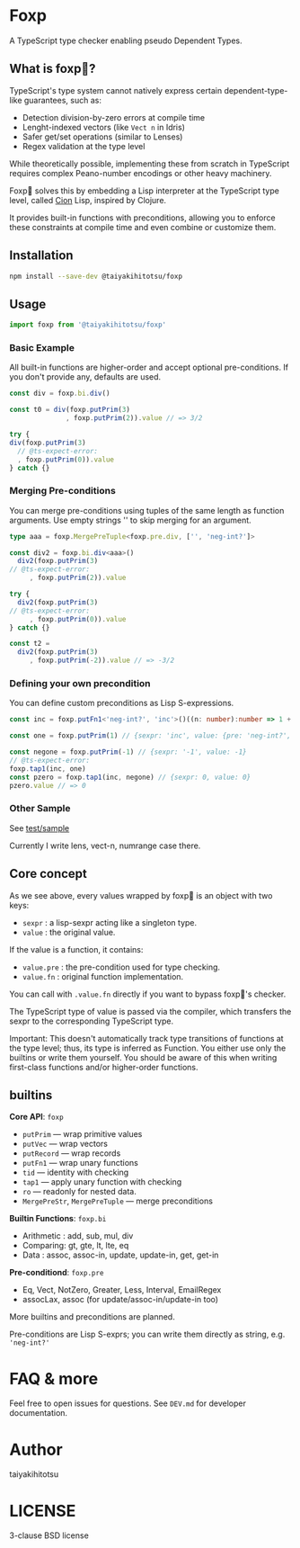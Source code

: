 # Foxp
A TypeScript type checker enabling pseudo Dependent Types.

## What is foxp🦊?
TypeScript's type system cannot natively express certain dependent-type-like guarantees, such as:

- Detection division-by-zero errors at compile time
- Lenght-indexed vectors (like `Vect n` in Idris)
- Safer get/set operations (similar to Lenses)
- Regex validation at the type level

While theoretically possible, implementing these from scratch in TypeScript requires complex Peano-number encodings or other heavy machinery.

Foxp🦊 solves this by embedding a Lisp interpreter at the TypeScript type level, called [Cion](https://github.com/taiyakihitotsu/cion) Lisp, inspired by Clojure.

It provides built-in functions with preconditions, allowing you to enforce these constraints at compile time and even combine or customize them.

## Installation
```sh
npm install --save-dev @taiyakihitotsu/foxp
```

## Usage
```typescript
import foxp from '@taiyakihitotsu/foxp'
```
### Basic Example
All built-in functions are higher-order and accept optional pre-conditions. If you don't provide any, defaults are used.

```typescript
const div = foxp.bi.div()

const t0 = div(foxp.putPrim(3)
              , foxp.putPrim(2)).value // => 3/2

try {
div(foxp.putPrim(3)
  // @ts-expect-error:
  , foxp.putPrim(0)).value
} catch {}
```

### Merging Pre-conditions
You can merge pre-conditions using tuples of the same length as function arguments. Use empty strings '' to skip merging for an argument.

```typescript
type aaa = foxp.MergePreTuple<foxp.pre.div, ['', 'neg-int?']>

const div2 = foxp.bi.div<aaa>()
  div2(foxp.putPrim(3)
// @ts-expect-error:
     , foxp.putPrim(2)).value

try {
  div2(foxp.putPrim(3)
// @ts-expect-error:
     , foxp.putPrim(0)).value
} catch {}

const t2 =
  div2(foxp.putPrim(3)
     , foxp.putPrim(-2)).value // => -3/2
```

### Defining your own precondition

You can define custom preconditions as Lisp S-expressions.

```typescript
const inc = foxp.putFn1<'neg-int?', 'inc'>()((n: number):number => 1 + n)

const one = foxp.putPrim(1) // {sexpr: 'inc', value: {pre: 'neg-int?', fn: Function}}

const negone = foxp.putPrim(-1) // {sexpr: '-1', value: -1}
// @ts-expect-error:
foxp.tap1(inc, one)
const pzero = foxp.tap1(inc, negone) // {sexpr: 0, value: 0}
pzero.value // => 0
```




### Other Sample
See [test/sample](https://github.com/taiyakihitotsu/foxp/tree/main/test/sample)

Currently I write lens, vect-n, numrange case there.

## Core concept

As we see above, every values wrapped by foxp🦊 is an object with two keys:

- `sexpr` : a lisp-sexpr acting like a singleton type.
- `value` : the original value.

If the value is a function, it contains:

- `value.pre` : the pre-condition used for type checking.
- `value.fn`  : original function implementation.

You can call with `.value.fn` directly if you want to bypass foxp🦊's checker.

The TypeScript type of value is passed via the compiler, which transfers the sexpr to the corresponding TypeScript type.

Important: This doesn't automatically track type transitions of functions at the type level; thus, its type is inferred as Function. You either use only the builtins or write them yourself. You should be aware of this when writing first-class functions and/or higher-order functions.

## builtins
**Core API**: `foxp`
 - `putPrim` — wrap primitive values
 - `putVec` — wrap vectors
 - `putRecord` — wrap records
 - `putFn1` — wrap unary functions
 - `tid` — identity with checking
 - `tap1` — apply unary function with checking
 - `ro` — readonly for nested data.
 - `MergePreStr`, `MergePreTuple` — merge preconditions

**Builtin Functions**: `foxp.bi`
 - Arithmetic : add, sub, mul, div
 - Comparing: gt, gte, lt, lte, eq
 - Data : assoc, assoc-in, update, update-in, get, get-in
 
**Pre-conditiond**: `foxp.pre`
 - Eq, Vect, NotZero, Greater, Less, Interval, EmailRegex
 - assocLax, assoc (for update/assoc-in/update-in too)
 
More builtins and preconditions are planned.

Pre-conditions are Lisp S-exprs; you can write them directly as string, e.g. `'neg-int?'`

# FAQ & more
Feel free to open issues for questions.
See `DEV.md` for developer documentation.

# Author
taiyakihitotsu

# LICENSE
3-clause BSD license
